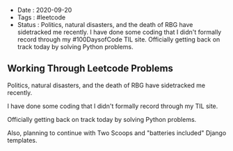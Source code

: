 - Date : 2020-09-20
- Tags : #leetcode
- Status : Politics, natural disasters, and the death of RBG have sidetracked me recently. I have done some coding that I didn't formally record through my #100DaysofCode TIL site. Officially getting back on track today by solving Python problems.

## Working Through Leetcode Problems

Politics, natural disasters, and the death of RBG have sidetracked me recently. 

I have done some coding that I didn't formally record through my TIL site. 

Officially getting back on track today by solving Python problems. 

Also, planning to continue with Two Scoops and "batteries included" Django templates.
